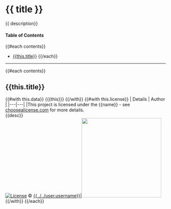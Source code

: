 # {{ title }}
{{ description}}

#### Table of Contents
{{#each contents}}
- [{{this.title}}](#{{this.title}})
{{/each}}

---
{{#each contents}}

## {{this.title}}
{{#with this.data}}
{{{this}}}
{{/with}} 
{{#with this.license}}
| Details | Author |
|---|---|
|This project is licensed under the {{name}} - see [choosealicense.com]({{html_url}}) for more details.<br />{{desc}}<br />[![License](https://img.shields.io/badge/License-{{badge}}-blue.svg)]({{html_url}}) © [{{../../user.username}}]({{../../user.email}})|<img src="{{../../user.avatar}}" width="250">
{{/with}}
{{/each}}